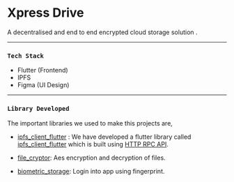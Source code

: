 # Xpress Drive

A decentralised and end to end encrypted cloud storage solution .

---

### `Tech Stack`
* Flutter (Frontend)
* IPFS
* Figma (UI Design)

--- 

### `Library Developed`
The important libraries we used to make this projects are,

* [ipfs_client_flutter](https://pub.dev/packages/ipfs_client_flutter) : We have developed a flutter library called [ipfs_client_flutter](https://pub.dev/packages/ipfs_client_flutter) which is built using [HTTP RPC API](https://docs.ipfs.io/reference/http/api/).

* [file_cryptor](https://pub.dev/packages/file_cryptor): Aes encryption and decryption of files.
* [biometric_storage](https://pub.dev/packages/biometric_storage): Login into app using fingerprint. 
